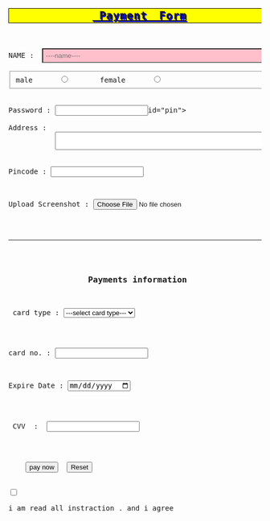 <!DOCTYPE html>
<html lang="en">
<head>

<title> raj ka code</title>

<style type="text/css">

<--body{
font: 15px;
font-family:arial;
color:rgb(799,,0);
}-->

.h2{
width:100%;
text-align: center;
text-decoration:underline;
background-color:yellow;
text-transform:capitalize;
letter-spacing:1px;
word-spacing:10px;
font-weight:0;
text-shadow:2px 2px  blue;
border: 1px  solid  black;
padding: 2px 8px 2px 8px; }

#name,#pin,#address{
width:100%;}

fieldset{
width:100%;



}

#male,#female{
width:20%;
border: 2px solid pink;
}


.name{
background-color: pink;
padding:5px;


}







</style>
</head>
<body>

<pre>

  <h2 align="right" class="h2"> payment form</h2>
<form class="form">
NAME :  <input type="text" class="name" id="name" required placeholder="----name----" width="100%">

<fieldset>male <input type="radio"  name="gender" id="male"> </input> female <input type ="radio" name="gender"  id ="female"> </input></fieldset>

Password : <input type="password" >id="pin"> </input>

Address : 
           <textarea name="address" id="address" row="100"> </textarea>
           
           
           
           
        
Pincode : <input type="number"   >      



Upload Screenshot : <input type="file">
   <hr>
       <h3 align=" center" color="black" border="1px" background-color="yellow" > Payments information</h3>
<p> card type : <select name=" card type" id="card type">
       <option value=" ">---select card type--- </option>
        <option value="rupay card">rupay card </option>
        <option value="master card ">master card </option>
        <option value=" visa card">visa card </option>
        <option value="other prepaid card "> other prepaid card </option> </select></p>
        
<p>card no. : <input type="number" name ="card no." id =" card no." required>
</p>      
<p>Expire Date : <input type="date" name="expire_date"> </p>

<p> CVV  :  <input type="password"  type="number" required>

</p>
<pre>
    <input   type="button" value="pay now">  <input type="reset">     
     
 <input type="checkbox"><p>i am read all instraction . and i agree </p>
</pre>


</form>
</pre>


</body>










</html>
